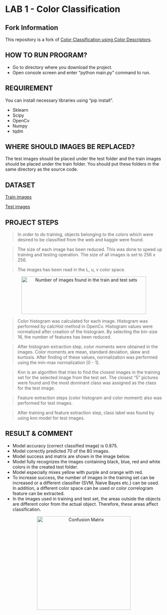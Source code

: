 # LAB 1 - Color Classification

## Fork Information

This repository is a fork of [Color Classification using Color Descriptors](https://github.com/metinmertakcay/Color_Classification_using_Color_Descriptors).

## HOW TO RUN PROGRAM?
- Go to directory where you download the project.
- Open console screen and enter “python main.py” command to run.

## REQUIREMENT
You can install necessary libraries using “pip install”.
- Sklearn
- Scipy
- OpenCv
- Numpy
- tqdm

## WHERE SHOULD IMAGES BE REPLACED?
The test images should be placed under the test folder and the train images should be placed under the train folder. You should put these folders in the same directory as the source code.

## DATASET
[Train images](/train)

[Test images](/test)

## PROJECT STEPS
> In order to do training, objects belonging to the colors which were desired to be classified from the web and kaggle were found.

> The size of each image has been reduced. This was done to speed up training and testing operation. The size of all images is set to 256 x 256.

>The images has been read in the L, u, v color space.

<p align="center">
	<img src="/public/table.JPG" alt="Number of images found in the train and test sets" width="400" height="120">
</p>

>Color histogram was calculated for each image. Histogram was performed by calcHist method in OpenCv. Histogram values ​​were normalized after creation of the histogram. By selecting the bin-size 16, the number of features has been reduced.

>After histogram extraction step, color moments were obtained in the images. Color moments are mean, standard deviation, skew and kurtosis. After finding of these values, normalization was performed using the min-max normalization [0 - 1].

>Knn is an algorithm that tries to find the closest images in the training set for the selected image from the test set. The closest “5” pictures were found and the most dominant class was assigned as the class for the test image.

>Feature extraction steps (color histogram and color moment) also was performed for test images.

> After training and feature extraction step, class label was found by using knn model for test images.

## RESULT & COMMENT
- Model accuracy (correct classified image) is 0.875.
- Model correctly predicted 70 of the 80 images.
- Model success and matrix are shown in the image below.
- Model fully recognizes the images containing black, blue, red and white colors in the created test folder.
- Model especially mixes yellow with purple and orange with red.
- To increase success, the number of images in the training set can be increased or a different classifier (SVM, Naive Bayes etc.) can be used. In addition, a different color space can be used or color correlogram feature can be extracted.
- In the images used in training and test set, the areas outside the objects are different color from the actual object. Therefore, these areas affect classification.

<p align="center">
	<img src="/public/confusion.JPG" alt="Confusion Matrix" width="300" height="300">
</p>